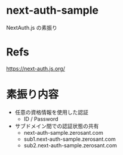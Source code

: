 # next-auth-sample
NextAuth.js の素振り

# Refs
https://next-auth.js.org/

# 素振り内容
- 任意の資格情報を使用した認証
  - ID / Password
- サブドメイン間での認証状態の共有
  - next-auth-sample.zerosant.com
  - sub1.next-auth-sample.zerosant.com
  - sub2.next-auth-sample.zerosant.com
